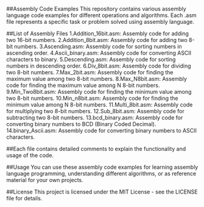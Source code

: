 ##Assembly Code Examples
This repository contains various assembly language code examples for different operations and algorithms.
Each .asm file represents a specific task or problem solved using assembly language.

##List of Assembly Files
1.Addition_16bit.asm: Assembly code for adding two 16-bit numbers.
2.Addition_8bit.asm: Assembly code for adding two 8-bit numbers.
3.Ascending.asm: Assembly code for sorting numbers in ascending order.
4.Ascii_binary.asm: Assembly code for converting ASCII characters to binary.
5.Descending.asm: Assembly code for sorting numbers in descending order.
6.Div_8bit.asm: Assembly code for dividing two 8-bit numbers.
7.Max_2bit.asm: Assembly code for finding the maximum value among two 8-bit numbers.
8.Max_N8bit.asm: Assembly code for finding the maximum value among N 8-bit numbers.
9.Min_Two8bit.asm: Assembly code for finding the minimum value among two 8-bit numbers.
10.Min_n8bit.asm: Assembly code for finding the minimum value among N 8-bit numbers.
11.Multi_8bit.asm: Assembly code for multiplying two 8-bit numbers.
12.Sub_8bit.asm: Assembly code for subtracting two 8-bit numbers.
13.bcd_binary.asm: Assembly code for converting binary numbers to BCD (Binary Coded Decimal).
14.binary_Ascii.asm: Assembly code for converting binary numbers to ASCII characters.

##Each file contains detailed comments to explain the functionality and usage of the code.

##Usage
You can use these assembly code examples for learning assembly language programming, understanding different algorithms, or as reference material for your own projects.

##License
This project is licensed under the MIT License - see the LICENSE file for details.
